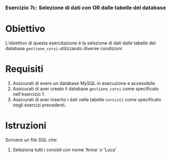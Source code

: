 ### Esercizio 7c: Selezione di dati con OR dalle tabelle del database

# Obiettivo
L'obiettivo di questa esercitazione è la selezione di dati dalle tabelle del database `gestione_corsi` utilizzando diverse condizioni.

# Requisiti
1. Assicurati di avere un database MySQL in esecuzione e accessibile.
2. Assicurati di aver creato il database `gestione_corsi` come specificato nell'esercizio 1.
3. Assicurati di aver inserito i dati nelle tabelle `corsisti` come specificato negli esercizi precedenti.

# Istruzioni
Scrivere un file SQL che:
1. Seleziona tutti i corsisti con nome 'Anna' o 'Luca'
